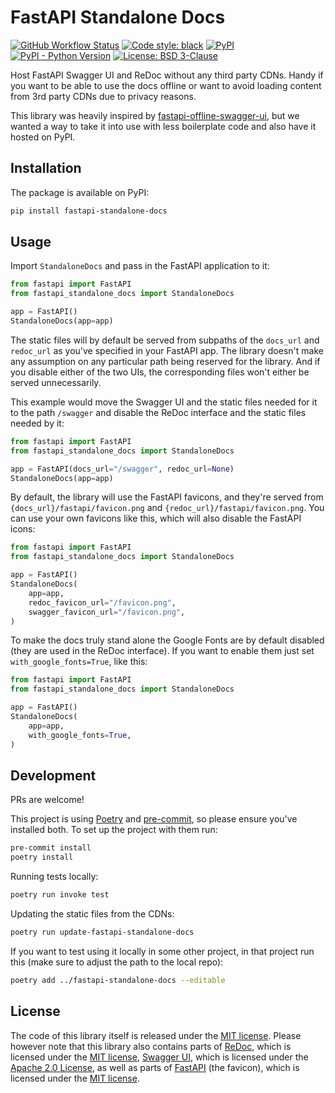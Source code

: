 # FastAPI Standalone Docs

[![GitHub Workflow Status](https://img.shields.io/github/actions/workflow/status/ioxiocom/fastapi-standalone-docs/publish.yaml)](https://github.com/ioxiocom/fastapi-standalone-docs/actions/workflows/publish.yaml)
[![Code style: black](https://img.shields.io/badge/code%20style-black-000000.svg)](https://github.com/psf/black)
[![PyPI](https://img.shields.io/pypi/v/fastapi-standalone-docs)](https://pypi.org/project/fastapi-standalone-docs/)
[![PyPI - Python Version](https://img.shields.io/pypi/pyversions/fastapi-standalone-docs)](https://pypi.org/project/fastapi-standalone-docs/)
[![License: BSD 3-Clause](https://img.shields.io/pypi/l/fastapi-standalone-docs)](https://opensource.org/license/mit/)

Host FastAPI Swagger UI and ReDoc without any third party CDNs. Handy if you want to be
able to use the docs offline or want to avoid loading content from 3rd party CDNs due to
privacy reasons.

This library was heavily inspired by
[fastapi-offline-swagger-ui](https://github.com/ahmetoner/fastapi-offline-swagger-ui),
but we wanted a way to take it into use with less boilerplate code and also have it
hosted on PyPI.

## Installation

The package is available on PyPI:

```bash
pip install fastapi-standalone-docs
```

## Usage

Import `StandaloneDocs` and pass in the FastAPI application to it:

```python
from fastapi import FastAPI
from fastapi_standalone_docs import StandaloneDocs

app = FastAPI()
StandaloneDocs(app=app)
```

The static files will by default be served from subpaths of the `docs_url` and
`redoc_url` as you've specified in your FastAPI app. The library doesn't make any
assumption on any particular path being reserved for the library. And if you disable
either of the two UIs, the corresponding files won't either be served unnecessarily.

This example would move the Swagger UI and the static files needed for it to the path
`/swagger` and disable the ReDoc interface and the static files needed by it:

```python
from fastapi import FastAPI
from fastapi_standalone_docs import StandaloneDocs

app = FastAPI(docs_url="/swagger", redoc_url=None)
StandaloneDocs(app=app)
```

By default, the library will use the FastAPI favicons, and they're served from
`{docs_url}/fastapi/favicon.png` and `{redoc_url}/fastapi/favicon.png`. You can use your
own favicons like this, which will also disable the FastAPI icons:

```python
from fastapi import FastAPI
from fastapi_standalone_docs import StandaloneDocs

app = FastAPI()
StandaloneDocs(
    app=app,
    redoc_favicon_url="/favicon.png",
    swagger_favicon_url="/favicon.png",
)
```

To make the docs truly stand alone the Google Fonts are by default disabled (they are
used in the ReDoc interface). If you want to enable them just set
`with_google_fonts=True`, like this:

```python
from fastapi import FastAPI
from fastapi_standalone_docs import StandaloneDocs

app = FastAPI()
StandaloneDocs(
    app=app,
    with_google_fonts=True,
)
```

## Development

PRs are welcome!

This project is using [Poetry](https://python-poetry.org/) and
[pre-commit](https://pre-commit.com/), so please ensure you've installed both. To set up
the project with them run:

```bash
pre-commit install
poetry install
```

Running tests locally:

```bash
poetry run invoke test
```

Updating the static files from the CDNs:

```bash
poetry run update-fastapi-standalone-docs
```

If you want to test using it locally in some other project, in that project run this
(make sure to adjust the path to the local repo):

```bash
poetry add ../fastapi-standalone-docs --editable
```

## License

The code of this library itself is released under the [MIT license](./LICENSE). Please
however note that this library also contains parts of
[ReDoc](./fastapi_standalone_docs/static/redoc/), which is licensed under the
[MIT license](./fastapi_standalone_docs/static/redoc/redoc.standalone.js.LICENSE.txt),
[Swagger UI](./fastapi_standalone_docs/static/swagger/), which is licensed under the
[Apache 2.0 License](./fastapi_standalone_docs/static/swagger/LICENSE), as well as parts
of [FastAPI](./fastapi_standalone_docs/static/fastapi) (the favicon), which is licensed
under the [MIT license](./fastapi_standalone_docs/static/fastapi/LICENSE).

